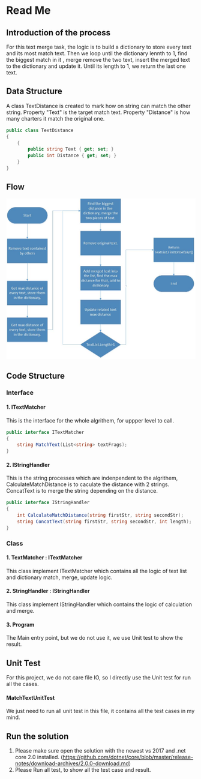 # Read Me
## Introduction of the process

For this text merge task, the logic is to build a dictionary to store  every text and its most match text. Then we loop until the dictionary lennth to 1, find the biggest match in it , merge remove the two text, insert the merged text to the dictionary and update it. Until its length to 1, we return the last one text.

## Data Structure
A class TextDistance is created to mark how on string can match the other string. Property "Text" is the target match text. Property "Distance" is how many charters it match the original one. 
``` C#
public class TextDistance
{
    {        
        public string Text { get; set; }
        public int Distance { get; set; }
    }
}
``` 

## Flow 
![Image of Yaktocat](https://github.com/hbkzqp/TextFragmentsMatch/blob/master/Flow.jpg)
## Code Structure

### Interface
#### 1. ITextMatcher
This is the interface for the whole algrithem, for uppper level to call.
``` C#
public interface ITextMatcher
{
    string MatchText(List<string> textFrags);
}
```
#### 2. IStringHandler
This is the string processes which are indenpendent to the algrithem, CalculateMatchDistance is to caculate the distance with 2 strings. ConcatText is to merge the string depending on the distance.
``` C#
public interface IStringHandler
{
    int CalculateMatchDistance(string firstStr, string secondStr);
    string ConcatText(string firstStr, string secondStr, int length);
}
```
### Class
#### 1. TextMatcher : ITextMatcher
This class implement ITextMatcher which contains all the logic of text list and dictionary match, merge, update logic.
#### 2. StringHandler : IStringHandler
This class implement IStringHandler which contains the logic of calculation and merge.

#### 3. Program
The Main entry point, but we do not use it, we use Unit test to show the result.

## Unit Test
For this project, we do not care file IO, so I directly use the Unit test for run all the cases.
#### MatchTextUnitTest
We just need to run all unit test in this file, it contains all the test cases in my mind.

## Run the solution
1. Please make sure open the solution with the newest vs 2017 and .net core 2.0 installed. (https://github.com/dotnet/core/blob/master/release-notes/download-archives/2.0.0-download.md)
2. Please Run all test, to show all the test case and result.

